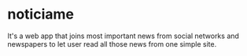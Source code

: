noticiame
=========

It's a web app that joins most important news from social networks and newspapers to let user read all those news from one simple site.

